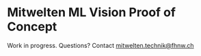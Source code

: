 # Mitwelten ML Vision Proof of Concept
Work in progress. Questions? Contact [mitwelten.technik@fhnw.ch](mailto:mitwelten.technik@fhnw.ch)
